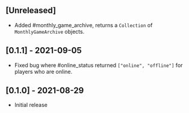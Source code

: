 ## [Unreleased]

- Added #monthly_game_archive, returns a `Collection` of `MonthlyGameArchive` objects.

## [0.1.1] - 2021-09-05

- Fixed bug where #online_status returned `["online", "offline"]` for players who are online.

## [0.1.0] - 2021-08-29

- Initial release
